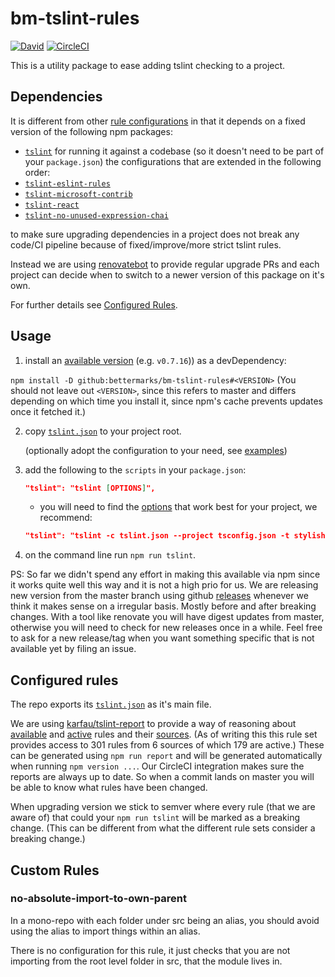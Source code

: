 # bm-tslint-rules

[![David](https://david-dm.org/bettermarks/bm-tslint-rules.svg)](https://david-dm.org/bettermarks/bm-tslint-rules)
[![CircleCI](https://circleci.com/gh/bettermarks/bm-tslint-rules.svg?style=svg)](https://circleci.com/gh/bettermarks/bm-tslint-rules)

This is a utility package to ease adding tslint checking to a project.

## Dependencies

It is different from other [rule configurations](https://github.com/palantir/tslint#custom-rules--plugins) in that it depends on a fixed version of the following npm packages:
* [`tslint`](https://github.com/palantir/tslint) for running it against a codebase (so it doesn't need to be part of your `package.json`)
the configurations that are extended in the following order:
* [`tslint-eslint-rules`](https://github.com/buzinas/tslint-eslint-rules/blob/master/CHANGELOG.md)
* [`tslint-microsoft-contrib`](https://github.com/Microsoft/tslint-microsoft-contrib/wiki/Release-Notes)
* [`tslint-react`](https://github.com/Microsoft/tslint-microsoft-contrib/wiki/Release-Notes)
* [`tslint-no-unused-expression-chai`](https://github.com/kwonoj/tslint-no-unused-expression-chai)

to make sure upgrading dependencies in a project does not break any code/CI pipeline because of fixed/improve/more strict tslint rules.

Instead we are using [renovatebot](https://renovatebot.com) to provide regular upgrade PRs and each project can decide when to switch to a newer version of this package on it's own.

For further details see [Configured Rules](#configured-rules).

## Usage

1. install an [available version](https://github.com/bettermarks/bm-tslint-rules/releases) (e.g. `v0.7.16`)) as a devDependency:

`npm install -D github:bettermarks/bm-tslint-rules#<VERSION>`
(You should not leave out `<VERSION>`, since this refers to master and differs depending on which time you install it, since npm's cache prevents updates once it fetched it.)

2. copy [`tslint.json`](https://github.com/bettermarks/bm-tslint-rules/blob/master/examples/minimal/tslint.json) to your project root.

   (optionally adopt the configuration to your need, see [examples](https://github.com/bettermarks/bm-tslint-rules/blob/master/examples))

3. add the following to the `scripts` in your `package.json`:
    ```json
    "tslint": "tslint [OPTIONS]",
    ```
   - you will need to find the [options](https://palantir.github.io/tslint/usage/cli/) that work best for your project, we recommend:
   
    ```json
    "tslint": "tslint -c tslint.json --project tsconfig.json -t stylish",
    ```

4. on the command line run `npm run tslint`.

PS: So far we didn't spend any effort in making this available via npm since it works quite well this way and it is not a high prio for us. We are releasing new version from the master branch using github [releases](https://github.com/bettermarks/bm-tslint-rules/releases) whenever we think it makes sense on a irregular basis. Mostly before and after breaking changes. With a tool like renovate you will have digest updates from master, otherwise you will need to check for new releases once in a while. Feel free to ask for a new release/tag when you want something specific that is not available yet by filing an issue.

## Configured rules

The repo exports its [`tslint.json`](https://github.com/bettermarks/bm-tslint-rules/blob/master/tslint.json) as it's main file.

We are using [karfau/tslint-report](https://github.com/karfau/tslint-report/) to provide a way of reasoning about [available](https://github.com/bettermarks/bm-tslint-rules/blob/master/tslint.report.available.json) and [active](https://github.com/bettermarks/bm-tslint-rules/blob/master/tslint.report.active.json) rules and their [sources](https://github.com/bettermarks/bm-tslint-rules/blob/master/tslint.report.sources.json). (As of writing this this rule set provides access to 301 rules from 6 sources of which 179 are active.)
These can be generated using `npm run report` and will be generated automatically when running `npm version ...`.
Our CircleCI integration makes sure the reports are always up to date. So when a commit lands on master you will be able to know what rules have been changed.

When upgrading version we stick to semver where every rule (that we are aware of) that could your `npm run tslint` will be marked as a breaking change. (This can be different from what the different rule sets consider a breaking change.)  

## Custom Rules

### no-absolute-import-to-own-parent

In a mono-repo with each folder under src being an alias, 
you should avoid using the alias to import things within an alias.

There is no configuration for this rule, it just checks that you are not importing
from the root level folder in src, that the module lives in.

